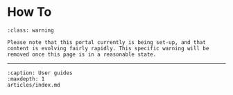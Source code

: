 # How To

```{admonition} Under Construction
:class: warning

Please note that this portal currently is being set-up, and that content is evolving fairly rapidly. This specific warning will be removed once this page is in a reasonable state. 
```

---

```{toctree}
:caption: User guides
:maxdepth: 1
articles/index.md
```
